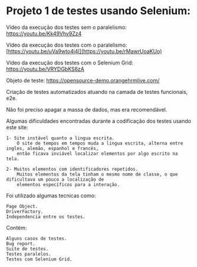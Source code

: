 # Projeto 1 de testes usando Selenium:

Vídeo da execução dos testes sem o paralelismo: https://youtu.be/Kk49Vhv9Zz4

Vídeo da execução dos testes com o paralelismo: [https://youtu.be/uVa9wto4i4I](https://youtu.be/rMawrUoaKUo)

Vídeo da execução dos testes com o Selenium Grid: https://youtu.be/VRYDGbKS6zA

Objeto de teste: https://opensource-demo.orangehrmlive.com/

Criação de testes automatizados atuando na camada de testes funcionais, e2e.

Não foi preciso apagar a massa de dados, mas era recomendável.

Algumas dificuldades encontradas durante a codificação dos testes usando este site:

    1- Site instável quanto a lingua escrita.
        O site de tempos em tempos muda a lingua escrita, alterna entre ingles, alemão, espanhol e francês, 
        então ficava inviável localizar elementos por algo escrito na tela.    
        
    2- Muitos elementos com identificadores repetidos.
        Muitos elementos da tela tinham o mesmo nome de classe, o que dificultava um pouco a localização de 
        elementos específicos para a interação.

Foi utilizado algumas tecnicas como:

    Page Object.
    DriverFactory.
    Independencia entre os testes.

Contém:

    Alguns casos de testes.
    Bug report.
    Suite de testes.
    Testes paralelos.
    Testes com Selenium Grid.
